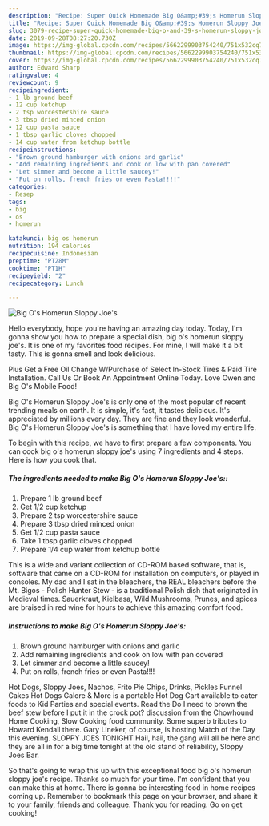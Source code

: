 ```yaml
---
description: "Recipe: Super Quick Homemade Big O&amp;#39;s Homerun Sloppy Joe&amp;#39;s"
title: "Recipe: Super Quick Homemade Big O&amp;#39;s Homerun Sloppy Joe&amp;#39;s"
slug: 3079-recipe-super-quick-homemade-big-o-and-39-s-homerun-sloppy-joe-and-39-s
date: 2019-09-28T08:27:20.730Z
image: https://img-global.cpcdn.com/recipes/5662299903754240/751x532cq70/big-os-homerun-sloppy-joes-recipe-main-photo.jpg
thumbnail: https://img-global.cpcdn.com/recipes/5662299903754240/751x532cq70/big-os-homerun-sloppy-joes-recipe-main-photo.jpg
cover: https://img-global.cpcdn.com/recipes/5662299903754240/751x532cq70/big-os-homerun-sloppy-joes-recipe-main-photo.jpg
author: Edward Sharp
ratingvalue: 4
reviewcount: 9
recipeingredient:
- 1 lb ground beef
- 12 cup ketchup
- 2 tsp worcestershire sauce
- 3 tbsp dried minced onion
- 12 cup pasta sauce
- 1 tbsp garlic cloves chopped
- 14 cup water from ketchup bottle
recipeinstructions:
- "Brown ground hamburger with onions and garlic"
- "Add remaining ingredients and cook on low with pan covered"
- "Let simmer and become a little saucey!"
- "Put on rolls, french fries or even Pasta!!!!"
categories:
- Resep
tags:
- big
- os
- homerun

katakunci: big os homerun
nutrition: 194 calories
recipecuisine: Indonesian
preptime: "PT28M"
cooktime: "PT1H"
recipeyield: "2"
recipecategory: Lunch

---
```



![Big O&#39;s Homerun Sloppy Joe&#39;s](https://img-global.cpcdn.com/recipes/5662299903754240/751x532cq70/big-os-homerun-sloppy-joes-recipe-main-photo.jpg)

Hello everybody, hope you're having an amazing day today. Today, I'm gonna show you how to prepare a special dish, big o&#39;s homerun sloppy joe&#39;s. It is one of my favorites food recipes. For mine, I will make it a bit tasty. This is gonna smell and look delicious.

Plus Get a Free Oil Change W/Purchase of Select In-Stock Tires &amp; Paid Tire Installation. Call Us Or Book An Appointment Online Today. Love Owen and Big O&#39;s Mobile Food!

Big O&#39;s Homerun Sloppy Joe&#39;s is only one of the most popular of recent trending meals on earth. It is simple, it's fast, it tastes delicious. It's appreciated by millions every day. They are fine and they look wonderful. Big O&#39;s Homerun Sloppy Joe&#39;s is something that I have loved my entire life.


To begin with this recipe, we have to first prepare a few components. You can cook big o&#39;s homerun sloppy joe&#39;s using 7 ingredients and 4 steps. Here is how you cook that.

##### The ingredients needed to make Big O&#39;s Homerun Sloppy Joe&#39;s::

1. Prepare 1 lb ground beef
1. Get 1/2 cup ketchup
1. Prepare 2 tsp worcestershire sauce
1. Prepare 3 tbsp dried minced onion
1. Get 1/2 cup pasta sauce
1. Take 1 tbsp garlic cloves chopped
1. Prepare 1/4 cup water from ketchup bottle


This is a wide and variant collection of CD-ROM based software, that is, software that came on a CD-ROM for installation on computers, or played in consoles. My dad and I sat in the bleachers, the REAL bleachers before the Mt. Bigos - Polish Hunter Stew - is a traditional Polish dish that originated in Medieval times. Sauerkraut, Kielbasa, Wild Mushrooms, Prunes, and spices are braised in red wine for hours to achieve this amazing comfort food. 

##### Instructions to make Big O&#39;s Homerun Sloppy Joe&#39;s:

1. Brown ground hamburger with onions and garlic
1. Add remaining ingredients and cook on low with pan covered
1. Let simmer and become a little saucey!
1. Put on rolls, french fries or even Pasta!!!!


Hot Dogs, Sloppy Joes, Nachos, Frito Pie Chips, Drinks, Pickles Funnel Cakes Hot Dogs Galore &amp; More is a portable Hot Dog Cart available to cater foods to Kid Parties and special events. Read the Do I need to brown the beef stew before I put it in the crock pot? discussion from the Chowhound Home Cooking, Slow Cooking food community. Some superb tributes to Howard Kendall there. Gary Lineker, of course, is hosting Match of the Day this evening. SLOPPY JOES TONIGHT Hail, hail, the gang will all be here and they are all in for a big time tonight at the old stand of reliability, Sloppy Joes Bar. 

So that's going to wrap this up with this exceptional food big o&#39;s homerun sloppy joe&#39;s recipe. Thanks so much for your time. I'm confident that you can make this at home. There is gonna be interesting food in home recipes coming up. Remember to bookmark this page on your browser, and share it to your family, friends and colleague. Thank you for reading. Go on get cooking!

